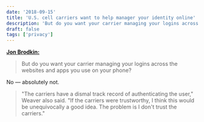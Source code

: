 ```yaml
---
date: '2018-09-15'
title: 'U.S. cell carriers want to help manager your identity online'
description: 'But do you want your carrier managing your logins across the websites and apps you use on your phone?'
draft: false
tags: ['privacy']
---
```


**[Jon Brodkin:](https://arstechnica.com/information-technology/2018/09/att-and-verizon-want-to-manage-your-identity-across-websites-and-apps/)**

> But do you want your carrier managing your logins across the websites and apps you use on your phone?

No — absolutely not.<!-- excerpt -->

> "The carriers have a dismal track record of authenticating the user," Weaver also said. "If the carriers were trustworthy, I think this would be unequivocally a good idea. The problem is I don't trust the carriers."
